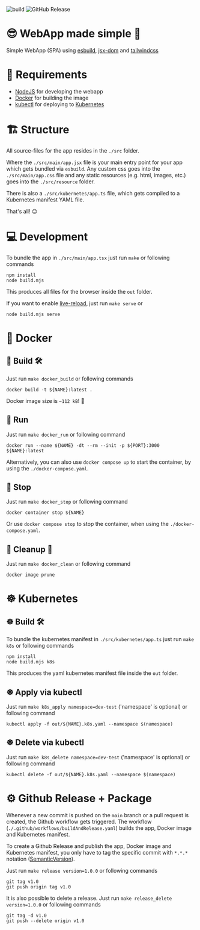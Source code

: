 ![build](https://github.com/jamowei/spa-simple/actions/workflows/buildAndRelease.yaml/badge.svg)
![GitHub Release](https://img.shields.io/github/v/release/jamowei/spa-simple)


# 😎 WebApp made simple 🎉
Simple WebApp (SPA) using [esbuild](https://esbuild.github.io/), [jsx-dom](https://www.npmjs.com/package/jsx-dom) and [tailwindcss](https://www.npmjs.com/package/tailwindcss)

# 📑 Requirements
* [NodeJS](https://nodejs.org/) for developing the webapp
* [Docker](https://www.docker.com/) for building the image
* [kubectl](https://kubernetes.io/de/docs/reference/kubectl/) for deploying to [Kubernetes](https://kubernetes.io/)

# 🏗️ Structure
All source-files for the app resides in the `./src` folder.

Where the `./src/main/app.jsx` file is your main entry point
for your app which gets bundled via `esbuild`.
Any custom css goes into the `./src/main/app.css` file and
any static resources (e.g. html, images, etc.) goes into the `./src/resource` folder. 

There is also a `./src/kubernetes/app.ts` file,
which gets compiled to a Kubernetes manifest YAML file.

That's all! 😉

# 💻 Development
To bundle the app in `./src/main/app.tsx`
just run `make` or following commands
```
npm install
node build.mjs
```
This produces all files for the browser inside the `out` folder.

If you want to enable [live-reload](https://esbuild.github.io/api/#live-reload),
just run `make serve` or
```
node build.mjs serve
```

# 🐋 Docker
## 🐋 Build 🛠️
Just run `make docker_build` or following commands
```
docker build -t ${NAME}:latest .
```
Docker image size is `~112 kB`! 🤯

## 🐋 Run
Just run `make docker_run` or following command
```
docker run --name ${NAME} -dt --rm --init -p ${PORT}:3000 ${NAME}:latest
```
Alternatively, you can also use `docker compose up` to start the container, by using the `./docker-compose.yaml`.

## 🐋 Stop
Just run `make docker_stop` or following command
```
docker container stop ${NAME}
```

Or use `docker compose stop` to stop the container, when using the `./docker-compose.yaml`.

## 🐋 Cleanup 🧹
Just run `make docker_clean` or following command
```
docker image prune
```

# ☸️ Kubernetes
## ☸️ Build 🛠️
To bundle the kubernetes manifest in `./src/kubernetes/app.ts`
just run `make k8s` or following commands
```
npm install
node build.mjs k8s
```
This produces the yaml kubernetes manifest file inside the `out` folder.

## ☸️ Apply via kubectl
Just run `make k8s_apply namespace=dev-test` ('namespace' is optional) or following command
```
kubectl apply -f out/${NAME}.k8s.yaml --namespace $(namespace)
```

## ☸️ Delete via kubectl
Just run `make k8s_delete namespace=dev-test` ('namespace' is optional) or following command
```
kubectl delete -f out/${NAME}.k8s.yaml --namespace $(namespace)
```

# ⚙️ Github Release + Package
Whenever a new commit is pushed on the `main` branch or a pull request is created, the Github workflow gets triggered.
The workflow (`./.github/workflows/buildAndRelease.yaml`) builds the app, Docker image and Kubernetes manifest.

To create a Github Release and publish the app, Docker image and Kubernetes manifest,
you only have to tag the specific commit with `*.*.*` notation ([SemanticVersion](https://semver.org/)).

Just run `make release version=1.0.0` or following commands
```
git tag v1.0
git push origin tag v1.0
```

It is also possible to delete a release.
Just run `make release_delete version=1.0.0` or following commands
```
git tag -d v1.0
git push --delete origin v1.0
```